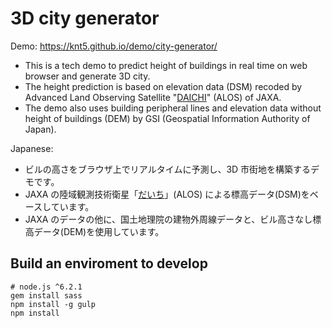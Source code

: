 # 3D city generator

Demo: https://knt5.github.io/demo/city-generator/

- This is a tech demo to predict height of buildings in real time on web browser and generate 3D city.
- The height prediction is based on elevation data (DSM) recoded by Advanced Land Observing Satellite "[DAICHI](http://global.jaxa.jp/projects/sat/alos/index.html)" (ALOS) of JAXA.
- The demo also uses building peripheral lines and elevation data without height of buildings (DEM) by GSI (Geospatial Information Authority of Japan).

Japanese:

- ビルの高さをブラウザ上でリアルタイムに予測し、3D 市街地を構築するデモです。
- JAXA の陸域観測技術衛星「[だいち](http://www.jaxa.jp/projects/sat/alos/index_j.html)」(ALOS) による標高データ(DSM)をベースしています。
- JAXA のデータの他に、国土地理院の建物外周線データと、ビル高さなし標高データ(DEM)を使用しています。

## Build an enviroment to develop

```
# node.js ^6.2.1
gem install sass
npm install -g gulp
npm install
```
